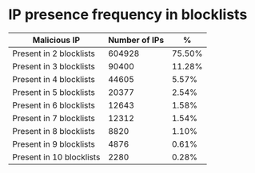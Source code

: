 # IP presence frequency in blocklists
| Malicious IP | Number of IPs | % |
|----|----|----|
| Present in 2 blocklists | 604928 | 75.50% |
| Present in 3 blocklists | 90400 | 11.28% |
| Present in 4 blocklists | 44605 | 5.57% |
| Present in 5 blocklists | 20377 | 2.54% |
| Present in 6 blocklists | 12643 | 1.58% |
| Present in 7 blocklists | 12312 | 1.54% |
| Present in 8 blocklists | 8820 | 1.10% |
| Present in 9 blocklists | 4876 | 0.61% |
| Present in 10 blocklists | 2280 | 0.28% |
